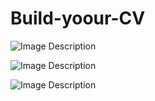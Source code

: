 # Build-yoour-CV

![Image Description](https://ibb.co/xzm8M0h)

![Image Description](https://ibb.co/bmPvKZG)

![Image Description](https://ibb.co/cbqmLKd)
